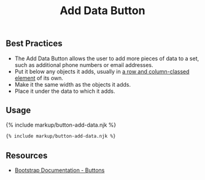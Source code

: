 ﻿---
title: Add Data Button
summary: Add Data Button allows users to add data to a set.
tags: components, buttons
layout: guide
eleventyNavigation:
  key: Add Data Button
  parent: Components
  order: 110
  excerpt: Add Data Button allows users to add data to a set.
  img: /img/illustrations/illus-button-add-data.svg
---

## Best Practices

- The Add Data Button allows the user to add more pieces of data to a set, such as additional phone numbers or email addresses.
- Put it below any objects it adds, usually in [a row and column-classed element](/foundation/layout-grid/) of its own.
- Make it the same width as the objects it adds.
- Place it under the data to which it adds.

## Usage

{% include markup/button-add-data.njk %}

``` html
{% include markup/button-add-data.njk %}
```

## Resources

* <a href="https://getbootstrap.com/docs/4.5/components/buttons/" target="_blank">Bootstrap Documentation - Buttons</a>
